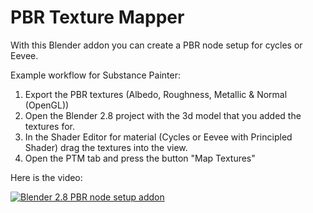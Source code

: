 # PBR Texture Mapper

With this Blender addon you can create a PBR node setup for cycles or Eevee.

Example workflow for Substance Painter:

1. Export the PBR textures (Albedo, Roughness, Metallic & Normal (OpenGL))
2. Open the Blender 2.8 project with the 3d model that you added the textures for. 
3. In the Shader Editor for material (Cycles or Eevee with Principled Shader) drag the textures into the view.
4. Open the PTM tab and press the button "Map Textures"

Here is the video:

[![Blender 2.8 PBR node setup addon](http://i3.ytimg.com/vi/Dj5LegtOyyI/hqdefault.jpg)](https://youtu.be/Dj5LegtOyyI "Blender 2.8 PBR Node Setup Addon")
